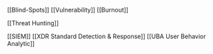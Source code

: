 [[Blind-Spots]]
[[Vulnerability]]
[[Burnout]]

[[Threat Hunting]]

[[SIEM]]
[[XDR Standard Detection & Response]]
[[UBA User Behavior Analytic]]
